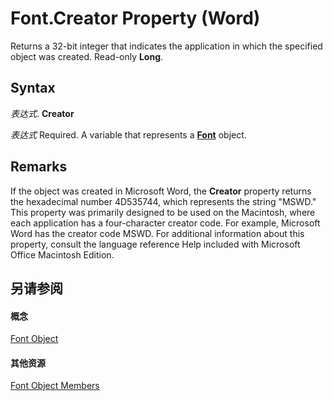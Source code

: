 
# Font.Creator Property (Word)

Returns a 32-bit integer that indicates the application in which the specified object was created. Read-only  **Long**.


## Syntax

 _表达式_. **Creator**

 _表达式_ Required. A variable that represents a **[Font](bc97f4df-fc81-d6c8-e99a-d50dc793b7ae.md)** object.


## Remarks

If the object was created in Microsoft Word, the  **Creator** property returns the hexadecimal number 4D535744, which represents the string "MSWD." This property was primarily designed to be used on the Macintosh, where each application has a four-character creator code. For example, Microsoft Word has the creator code MSWD. For additional information about this property, consult the language reference Help included with Microsoft Office Macintosh Edition.


## 另请参阅


#### 概念


[Font Object](bc97f4df-fc81-d6c8-e99a-d50dc793b7ae.md)
#### 其他资源


[Font Object Members](http://msdn.microsoft.com/library/04a3c706-4062-09bc-70d9-cef3748a7d57%28Office.15%29.aspx)